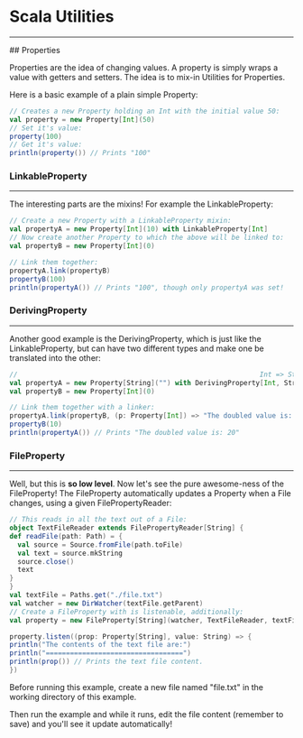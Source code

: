 # Scala Utilities
<hr />
## Properties

Properties are the idea of changing values. A property is simply wraps a value with getters and setters.
The idea is to mix-in Utilities for Properties.

Here is a basic example of a plain simple Property:

```scala
// Creates a new Property holding an Int with the initial value 50:
val property = new Property[Int](50)
// Set it's value:
property(100)
// Get it's value:
println(property()) // Prints "100"
```

### LinkableProperty
<hr />

The interesting parts are the mixins! For example the LinkableProperty:
```scala
// Create a new Property with a LinkableProperty mixin:
val propertyA = new Property[Int](10) with LinkableProperty[Int]
// Now create another Property to which the above will be linked to:
val propertyB = new Property[Int](0)

// Link them together:
propertyA.link(propertyB)
propertyB(100)
println(propertyA()) // Prints "100", though only propertyA was set!
```

### DerivingProperty
<hr />

Another good example is the DerivingProperty, which is just like the
LinkableProperty, but can have two different types and make one be translated into the other:
```scala
//                                                            Int => String
val propertyA = new Property[String]("") with DerivingProperty[Int, String]
val propertyB = new Property[Int](0)

// Link them together with a linker:
propertyA.link(propertyB, (p: Property[Int]) => "The doubled value is: " + ((p() * 2).toString()))
propertyB(10)
println(propertyA()) // Prints "The doubled value is: 20"
```

### FileProperty
<hr />

Well, but this is **so low level**. Now let's see the pure awesome-ness of the FileProperty!
The FileProperty automatically updates a Property when a File changes, using a given FilePropertyReader:
```scala
// This reads in all the text out of a File:
object TextFileReader extends FilePropertyReader[String] {
def readFile(path: Path) = {
  val source = Source.fromFile(path.toFile)
  val text = source.mkString
  source.close()
  text
}
}
val textFile = Paths.get("./file.txt")
val watcher = new DirWatcher(textFile.getParent)
// Create a FileProperty with is listenable, additionally:
val property = new FileProperty[String](watcher, TextFileReader, textFile) with ListenableProperty[String]

property.listen((prop: Property[String], value: String) => {
println("The contents of the text file are:")
println("==================================")
println(prop()) // Prints the text file content.
})
```

Before running this example, create a new file named "file.txt" in the working directory of this example.

Then run the example and while it runs, edit the file content (remember to save) and you'll see it update
automatically!